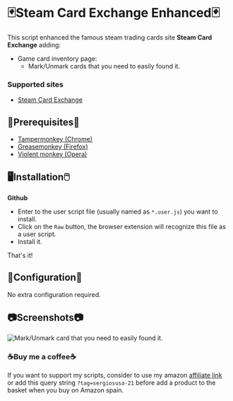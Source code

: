 # 🃏Steam Card Exchange Enhanced🃏

This script enhanced the famous steam trading cards site **Steam Card Exchange** adding: 

* Game card inventory page: 
  * Mark/Unmark cards that you need to easily found it.

### Supported sites

- [Steam Card Exchange](https://www.steamcardexchange.net)

## 📌Prerequisites📎

- [Tampermonkey (Chrome)](https://tampermonkey.net)
- [Greasemonkey (Firefox)](http://www.greasespot.net)
- [Violent monkey (Opera)](https://addons.opera.com/sk/extensions/details/violent-monkey/)

## 🖥️Installation🖱️

**Github**

- Enter to the user script file (usually named as <code>*.user.js</code>) you want to install.
- Click on the <code>Raw</code> button, the browser extension will recognize this file as a user script.
- Install it.

That's it!

## 🔧Configuration🔧

No extra configuration required.

## 📷Screenshots📷

![Mark/Unmark card that you need to easily found it.](https://i.ibb.co/52XhZ3q/steamcardexchange-enhanced.png)

### ☕Buy me a coffee☕

If you want to support my scripts, consider to use my amazon [affiliate link](https://amazon.es/?tag=sergiosusa-21) or add this query string ``?tag=sergiosusa-21`` before add a product to the basket when you buy on Amazon spain.